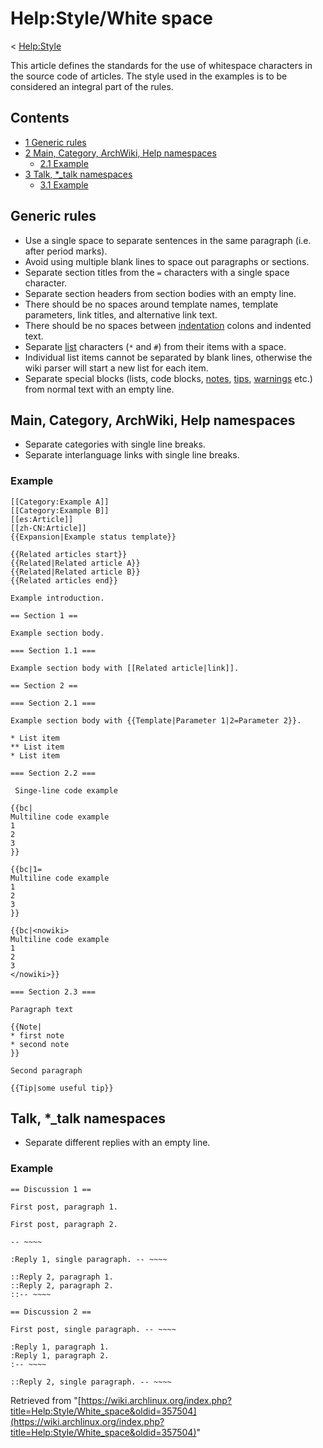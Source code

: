 # Help:Style/White space

< [Help:Style](/index.php/Help:Style "Help:Style")

This article defines the standards for the use of whitespace characters in the source code of articles. The style used in the examples is to be considered an integral part of the rules.

## Contents

*   [1 Generic rules](#Generic_rules)
*   [2 Main, Category, ArchWiki, Help namespaces](#Main.2C_Category.2C_ArchWiki.2C_Help_namespaces)
    *   [2.1 Example](#Example)
*   [3 Talk, *_talk namespaces](#Talk.2C_.2A_talk_namespaces)
    *   [3.1 Example](#Example_2)

## Generic rules

*   Use a single space to separate sentences in the same paragraph (i.e. after period marks).
*   Avoid using multiple blank lines to space out paragraphs or sections.
*   Separate section titles from the `=` characters with a single space character.
*   Separate section headers from section bodies with an empty line.
*   There should be no spaces around template names, template parameters, link titles, and alternative link text.
*   There should be no spaces between [indentation](/index.php/Help:Editing#Indenting "Help:Editing") colons and indented text.
*   Separate [list](/index.php/Help:Editing#Lists "Help:Editing") characters (`*` and `#`) from their items with a space.
*   Individual list items cannot be separated by blank lines, otherwise the wiki parser will start a new list for each item.
*   Separate special blocks (lists, code blocks, [notes](/index.php/Template:Note "Template:Note"), [tips](/index.php/Template:Tip "Template:Tip"), [warnings](/index.php/Template:Warning "Template:Warning") etc.) from normal text with an empty line.

## Main, Category, ArchWiki, Help namespaces

*   Separate categories with single line breaks.
*   Separate interlanguage links with single line breaks.

### Example

```
[[Category:Example A]]
[[Category:Example B]]
[[es:Article]]
[[zh-CN:Article]]
{{Expansion|Example status template}}

{{Related articles start}}
{{Related|Related article A}}
{{Related|Related article B}}
{{Related articles end}}

Example introduction.

== Section 1 ==

Example section body.

=== Section 1.1 ===

Example section body with [[Related article|link]].

== Section 2 ==

=== Section 2.1 ===

Example section body with {{Template|Parameter 1|2=Parameter 2}}.

* List item
** List item
* List item

=== Section 2.2 ===

 Singe-line code example

{{bc|
Multiline code example
1
2
3
}}

{{bc|1=
Multiline code example
1
2
3
}}

{{bc|<nowiki>
Multiline code example
1
2
3
</nowiki>}}

=== Section 2.3 ===

Paragraph text

{{Note|
* first note
* second note
}}

Second paragraph

{{Tip|some useful tip}}

```

## Talk, *_talk namespaces

*   Separate different replies with an empty line.

### Example

```
== Discussion 1 ==

First post, paragraph 1.

First post, paragraph 2.

-- ~~~~

:Reply 1, single paragraph. -- ~~~~

::Reply 2, paragraph 1.
::Reply 2, paragraph 2.
::-- ~~~~

== Discussion 2 ==

First post, single paragraph. -- ~~~~

:Reply 1, paragraph 1.
:Reply 1, paragraph 2.
:-- ~~~~

::Reply 2, single paragraph. -- ~~~~

```

Retrieved from "[https://wiki.archlinux.org/index.php?title=Help:Style/White_space&oldid=357504](https://wiki.archlinux.org/index.php?title=Help:Style/White_space&oldid=357504)"